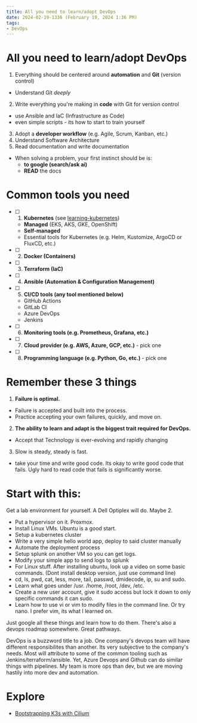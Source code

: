 ```yaml
---
title: All you need to learn/adopt DevOps
date: 2024-02-19-1336 (February 19, 2024 1:36 PM)
tags:
- DevOps
---
```

# All you need to learn/adopt DevOps
1. Everything should be centered around **automation** and **Git** (version control)
  - Understand Git *deeply*
2. Write everything you're making in **code** with Git for version control
  - use Ansible and IaC (Infrastructure as Code)
  - even simple scripts - its how to start to train yourself
3. Adopt a **developer workflow** (e.g. Agile, Scrum, Kanban, etc.)
4. Understand Software Architecture
5. Read documentation and write documentation
  - When solving a problem, your first instinct should be is:
    - **to google (search/ask ai)** 
    - **READ** the docs

# Common tools you need
- [ ] 1. **Kubernetes** (see [learning-kubernetes]())
  - **Managed** (EKS, AKS, GKE, OpenShift)
  - **Self-managed**
  - Essential tools for Kubernetes (e.g. Helm, Kustomize, ArgoCD or FluxCD, etc.)
- [ ] 2. **Docker (Containers)**
- [ ] 3. **Terraform (IaC)**
- [ ] 4. **Ansible (Automation & Configuration Management)**
- [ ] 5. **CI/CD tools (any tool mentioned below)**
  - GitHub Actions
  - GitLab CI
  - Azure DevOps
  - Jenkins
- [ ] 6. **Monitoring tools (e.g. Prometheus, Grafana, etc.)**
- [ ] 7. **Cloud provider (e.g. AWS, Azure, GCP, etc.)** - pick one
- [ ] 8. **Programming language (e.g. Python, Go, etc.)** - pick one

# Remember these 3 things
1. **Failure is optimal.**
  - Failure is accepted and built into the process. 
  - Practice accepting your own failures, quickly, and move on.
2. **The ability to learn and adapt is the biggest trait required for DevOps.**
  - Accept that Technology is ever-evolving and rapidly changing
3. Slow is steady, steady is fast. 
  - take your time and write good code. Its okay to write good code that fails. Ugly hard to read code that fails is significantly worse.

# Start with this:
Get a lab environment for yourself. A Dell Optiplex will do. Maybe 2.
- Put a hypervisor on it. Proxmox.
- Install Linux VMs. Ubuntu is a good start.
- Setup a kubernetes cluster
- Write a very simple hello world app, deploy to said cluster manually
- Automate the deployment process
- Setup splunk on another VM so you can get logs.
- Modify your simple app to send logs to splunk
- For Linux stuff. After installing ubuntu, look up a video on some basic commands. (Dont install desktop version, just use command line)
- cd, ls, pwd, cat, less, more, tail, passwd, dmidecode, ip, su and sudo.
- Learn what goes under /usr. /home, /root, /dev, /etc.
- Create a new user account, give it sudo access but lock it down to only specific commands it can sudo.
- Learn how to use vi or vim to modify files in the command line. Or try nano. I prefer vim, its what I learned on.

Just google all these things and learn how to do them. There's also a devops roadmap somewhere. Great pathways.

DevOps is a buzzword title to a job. One company's devops team will have different responsibilites than another. Its very subjective to the company's needs. Most will attribute to some of the common tooling such as Jenkins/terraform/ansible. Yet, Azure Devops and Github can do similar things with pipelines. My team is more ops than dev, but we are moving hastily into more dev and automation.

# Explore
- [Bootstrapping K3s with Cilium](https://blog.stonegarden.dev/articles/2024/02/bootstrapping-k3s-with-cilium/)
